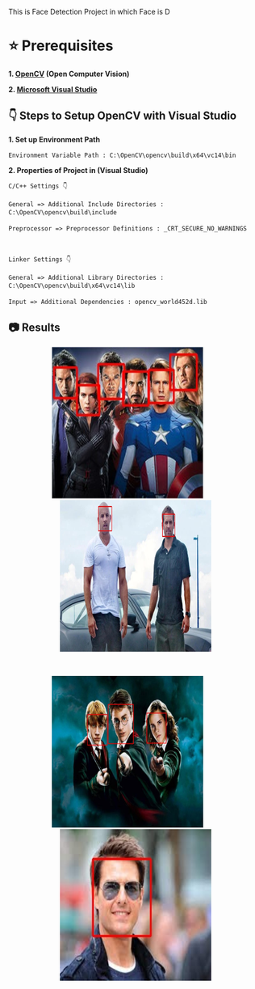 This is Face Detection Project in which Face is D
# ⭐ Prerequisites

**1. [OpenCV](https://opencv.org/releases/) (Open Computer Vision)**

**2. [Microsoft Visual Studio](https://visualstudio.microsoft.com/downloads/)**

## 👇 Steps to Setup OpenCV with Visual Studio

**1. Set up Environment Path**
   
    Environment Variable Path : C:\OpenCV\opencv\build\x64\vc14\bin

**2. Properties of Project in (Visual Studio)**

    C/C++ Settings 👇

    General => Additional Include Directories : C:\OpenCV\opencv\build\include

    Preprocessor => Preprocessor Definitions : _CRT_SECURE_NO_WARNINGS
    
<br>      

    Linker Settings 👇

    General => Additional Library Directories : C:\OpenCV\opencv\build\x64\vc14\lib

    Input => Additional Dependencies : opencv_world452d.lib
      
## 📷 Results

<p align="center">
   <img src=Images/Avengers.jpg height="300" width="300"/>&nbsp;&nbsp;&nbsp;&nbsp;&nbsp;&nbsp;&nbsp;&nbsp;
   <img src=Images/FF.jpg height="300" width="300"/>
</p>
<br>
<p align="center">
   <img src=Images/HP.jpg height="300" width="300"/>&nbsp;&nbsp;&nbsp;&nbsp;&nbsp;&nbsp;&nbsp;&nbsp;
   <img src=Images/TC.jpg height="300" width="300"/>
</p>
   
